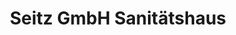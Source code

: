 ---
title: "Seitz GmbH Sanitätshaus"
url: /rothenburg-ob-der-tauber/seitz-gmbh-sanitaetshaus/
shop: Sanitätshaus
---